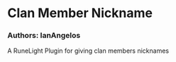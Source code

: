 # Clan Member Nickname
### Authors: IanAngelos
A RuneLight Plugin for giving clan members nicknames

